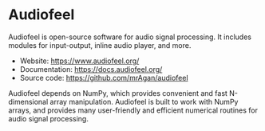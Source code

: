 # Audiofeel
Audiofeel is open-source software for audio signal processing. It includes modules for input-output, inline audio player, and more.
* Website: https://www.audiofeel.org/
* Documentation: https://docs.audiofeel.org/
* Source code: https://github.com/mrAgan/audiofeel

Audiofeel depends on NumPy, which provides convenient and fast N-dimensional array manipulation. Audiofeel is built to work with NumPy arrays, and provides many user-friendly and efficient numerical routines for audio signal processing. 